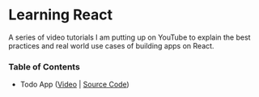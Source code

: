 # Learning React

A series of video tutorials I am putting up on YouTube to explain the best practices and real world use cases of building apps on React.

### Table of Contents

- Todo App ([Video](https://youtu.be/ifeOm8BMHjg) | [Source Code](https://github.com/AmruthPillai/Learning-React/tree/main/todo-app))